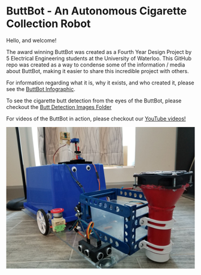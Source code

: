 # ButtBot - An Autonomous Cigarette Collection Robot

Hello, and welcome!

The award winning ButtBot was created as a Fourth Year Design Project by 5 Electrical Engineering students at the University of Waterloo. This GitHub repo was created as a way 
to condense some of the information / media about ButtBot, making it easier to share this incredible project with others.

For information regarding what it is, why it exists, and who created it, please see the [ButtBot Infographic](https://github.com/moward98/ButtBot/blob/main/ButtBot%20Infographic.gif).

To see the cigarette butt detection from the eyes of the ButtBot, please checkout the [Butt Detection Images Folder](https://github.com/moward98/ButtBot/blob/main/Butt%20Detection%20Images/down_0.png)

For videos of the ButtBot in action, please checkout our [YouTube videos!](https://www.youtube.com/watch?v=GnF055Q1IkY&ab_channel=MorganWard)

![alt text](https://github.com/moward98/ButtBot/blob/master/ButtBot.jpg)
